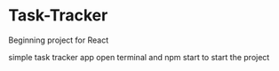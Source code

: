 # Task-Tracker
Beginning project for React 

simple task tracker app 
open terminal and npm start to start the project
